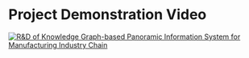 # Project Demonstration Video
[![R&D of Knowledge Graph-based Panoramic Information System for Manufacturing Industry Chain](https://res.cloudinary.com/marcomontalbano/image/upload/v1702521019/video_to_markdown/images/youtube--QwpewXEg8cU-c05b58ac6eb4c4700831b2b3070cd403.jpg)](https://youtu.be/QwpewXEg8cU "R&D of Knowledge Graph-based Panoramic Information System for Manufacturing Industry Chain")
